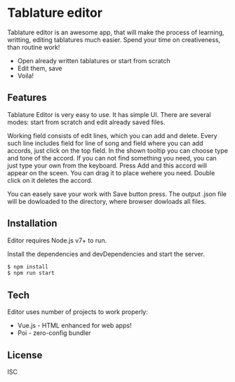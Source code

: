 # Tablature editor

Tablature editor is an awesome app, that will make the process of learning, writting, editing tablatures much easier.  Spend your time on creativeness, than routine work!

  - Open already written tablatures or start from scratch
  - Edit them, save
  - Voila! 
 
## Features

Tablature Editor is very easy to use. It has simple UI. There are several modes: start from scratch and edit already saved files.

Working field consists of edit lines, which you can add and delete. Every such line includes field for line of song and field where you can add accords, just click on the top field. In the shown tooltip you can choose type and tone of the accord. If you can not find something you need, you can just type your own  from the keyboard. Press Add and this accord will appear on the sceen. You can drag it to place wehere you need. Double click on it deletes the accord. 

You can easely save your work with Save button press. The output .json file will be dowloaded to the directory, where browser dowloads all files.

## Installation

Editor requires Node.js v7+ to run.

Install the dependencies and devDependencies and start the server.

```sh
$ npm install
$ npm run start
```

## Tech

Editor uses number of projects to work properly:

* Vue.js - HTML enhanced for web apps!
* Poi -  zero-config bundler

License
----

ISC
